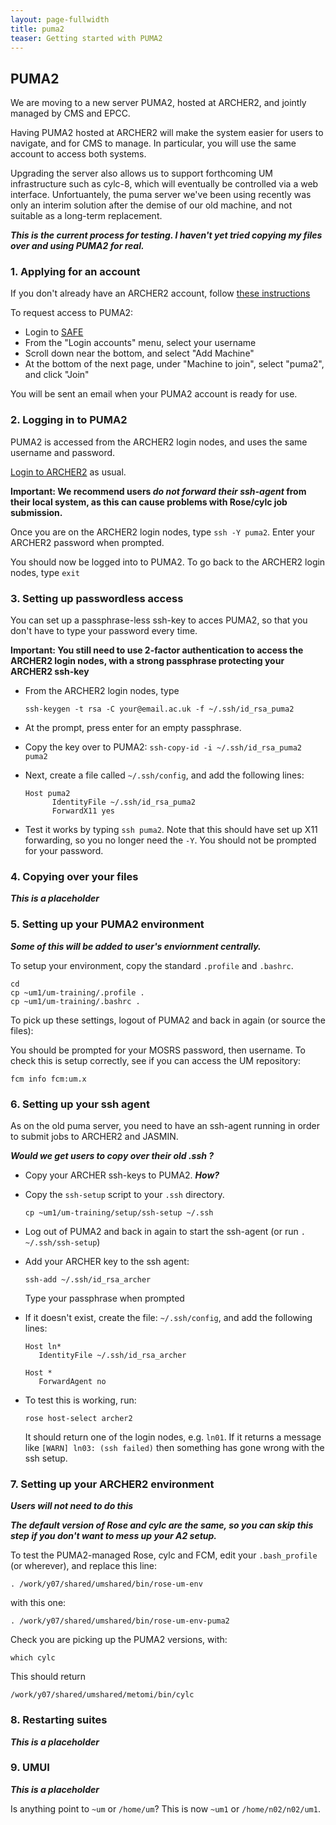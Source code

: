 ```yaml
---
layout: page-fullwidth
title: puma2
teaser: Getting started with PUMA2
---
```


## PUMA2

We are moving to a new server PUMA2, hosted at ARCHER2, 
and jointly managed by CMS and EPCC.

Having PUMA2 hosted at ARCHER2 will make the system easier for users to navigate, 
and for CMS to manage. 
In particular, you will use the same account to access both systems. 

Upgrading the server also allows us to support forthcoming UM infrastructure
such as cylc-8, which will eventually be controlled via a web interface. 
Unfortuantely, the puma server we've been using recently was only an interim solution after the demise of our old machine,
and not suitable as a long-term replacement. 

***This is the current process for testing. I haven't yet tried copying my files over and using PUMA2 for real.***

### 1. Applying for an account 

If you don't already have an ARCHER2 account, 
follow [these instructions](https://docs.archer2.ac.uk/quick-start/quickstart-users/#request-an-account-on-archer)

To request access to PUMA2: 
* Login to [SAFE](https://safe.epcc.ed.ac.uk/)
* From the "Login accounts" menu, select your username
* Scroll down near the bottom, and select "Add Machine"
* At the bottom of the next page, under "Machine to join", select "puma2", and click "Join"

You will be sent an email when your PUMA2 account is ready for use. 

### 2. Logging in to PUMA2

PUMA2 is accessed from the ARCHER2 login nodes, and uses the same username and password. 

[Login to ARCHER2](https://docs.archer2.ac.uk/quick-start/quickstart-users/#login-to-archer2) as usual.

**Important: We recommend users ***do not forward their ssh-agent*** from their local system, 
as this can cause problems with Rose/cylc job submission.**

Once you are on the ARCHER2 login nodes, type ```ssh -Y puma2```. Enter your ARCHER2 password when prompted.
  
You should now be logged into to PUMA2. To go back to the ARCHER2 login nodes, type ```exit```

### 3. Setting up passwordless access

You can set up a passphrase-less ssh-key to acces PUMA2, 
so that you don't have to type your password every time.

**Important: You still need to use 2-factor authentication to access the ARCHER2 login nodes, 
with a strong passphrase protecting your ARCHER2 ssh-key**

* From the ARCHER2 login nodes, type 

  ```ssh-keygen -t rsa -C your@email.ac.uk -f ~/.ssh/id_rsa_puma2```

* At the prompt, press enter for an empty passphrase.

* Copy the key over to PUMA2:
  ```ssh-copy-id -i ~/.ssh/id_rsa_puma2 puma2```

* Next, create a file called ```~/.ssh/config```, and add the following lines: 
  ```
  Host puma2
        IdentityFile ~/.ssh/id_rsa_puma2
        ForwardX11 yes
  ````

* Test it works by typing ```ssh puma2```.
  Note that this should have set up X11 forwarding, so you no longer need the `-Y`.
  You should not be prompted for your password. 

### 4. Copying over your files 

***This is a placeholder***

### 5. Setting up your PUMA2 environment 

***Some of this will be added to user's enviornment centrally.***

To setup your environment, copy the standard ```.profile``` and ```.bashrc```. 
```
cd
cp ~um1/um-training/.profile .
cp ~um1/um-training/.bashrc . 
```

To pick up these settings, logout of PUMA2 and back in again (or source the files): 

You should be prompted for your MOSRS password, then username. 
To check this is setup correctly, see if you can access the UM repository: 
```
fcm info fcm:um.x
```

### 6. Setting up your ssh agent 

As on the old puma server, you need to have an ssh-agent running in order to submit jobs to 
ARCHER2 and JASMIN.

***Would we get users to copy over their old .ssh ?***

* Copy your ARCHER ssh-keys to PUMA2. ***How?***

* Copy the `ssh-setup` script to your `.ssh` directory.

  ```
  cp ~um1/um-training/setup/ssh-setup ~/.ssh
  ```

* Log out of PUMA2 and back in again to start the ssh-agent (or run ```. ~/.ssh/ssh-setup```)

* Add your ARCHER key to the ssh agent: 
  ```
  ssh-add ~/.ssh/id_rsa_archer
  ```
  Type your passphrase when prompted
  
* If it doesn't exist, create the file: ```~/.ssh/config```,
  and add the following lines:
  ```
  Host ln* 
     IdentityFile ~/.ssh/id_rsa_archer

  Host *
     ForwardAgent no
  ```

* To test this is working, run:
  ```
  rose host-select archer2
  ```
  It should return one of the login nodes, e.g. ```ln01```.
  If it returns a message like ```[WARN] ln03: (ssh failed)``` then something has gone wrong with the ssh setup. 


### 7. Setting up your ARCHER2 environment 

***Users will not need to do this***

***The default version of Rose and cylc are the same, 
so you can skip this step if you don't want to mess up your A2 setup.***

To test the PUMA2-managed Rose, cylc and FCM, edit your ```.bash_profile``` (or wherever), 
and replace this line: 
```
. /work/y07/shared/umshared/bin/rose-um-env
```
with this one: 
```
. /work/y07/shared/umshared/bin/rose-um-env-puma2
```

Check you are picking up the PUMA2 versions, with: 
```
which cylc
```
This should return 
```
/work/y07/shared/umshared/metomi/bin/cylc
```

### 8. Restarting suites 

***This is a placeholder***

### 9. UMUI 

***This is a placeholder***

Is anything point to ```~um``` or ```/home/um```? This is now ```~um1``` or ```/home/n02/n02/um1```.
